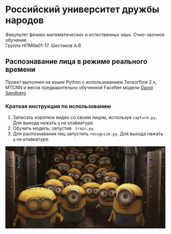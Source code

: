 # Российский университет дружбы народов
Факультет физико-математических и естественных наук. Очно-заочное обучение.  
Группа НПМбв01-17. Шестаков А.В

## Распознавание лица в режиме реального времени
Проект выполнен на языке Python с использованием Tensorflow 2.x, MTCNN и весов предварительно обученной FaceNet модели [David Sandberg](https://github.com/davidsandberg)

### Краткая инструкция по использованию

1. Записать короткое видео со своим лицом, используя ```capture.py```. Для выхода нажать ```q``` на клавиатуре.
2. Обучить модель, запустив ``` train.py```.
3. Для распознавания лиц запустить ```recognize.py```. Для выхода нажать ```q``` на клавиатуре.

![](output/output.gif) <br>
